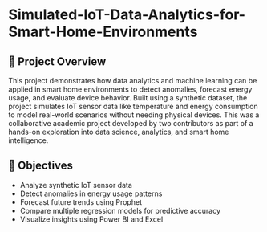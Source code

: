 # Simulated-IoT-Data-Analytics-for-Smart-Home-Environments
## 📌 Project Overview

This project demonstrates how data analytics and machine learning can be applied in smart home environments to detect anomalies, forecast energy usage, and evaluate device behavior. Built using a synthetic dataset, the project simulates IoT sensor data like temperature and energy consumption to model real-world scenarios without needing physical devices.
This was a collaborative academic project developed by two contributors as part of a hands-on exploration into data science, analytics, and smart home intelligence.

## 🎯 Objectives

- Analyze synthetic IoT sensor data
- Detect anomalies in energy usage patterns
- Forecast future trends using Prophet
- Compare multiple regression models for predictive accuracy
- Visualize insights using Power BI and Excel
